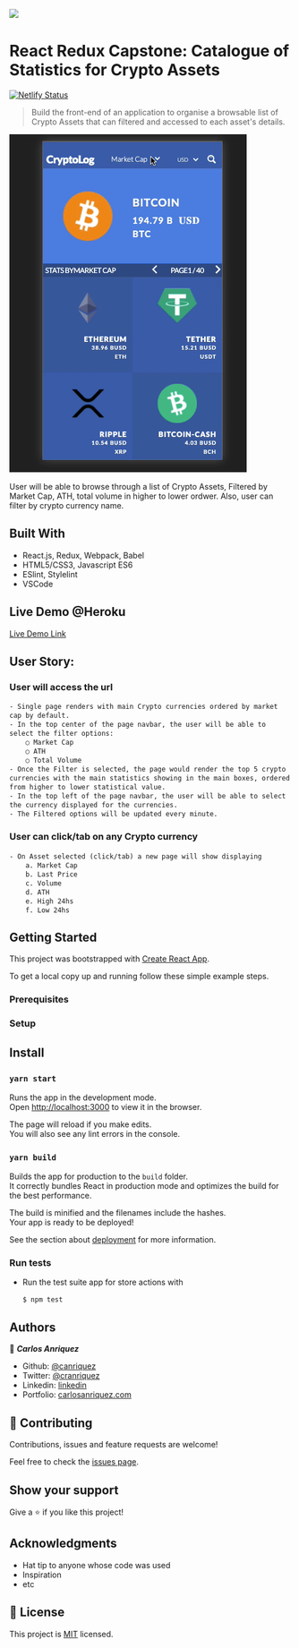 ![](https://img.shields.io/badge/Microverse-blueviolet)

# React Redux Capstone: Catalogue of Statistics for Crypto Assets
[![Netlify Status](https://api.netlify.com/api/v1/badges/ec940d0f-6fb9-4873-9b04-5f8361c7ac0f/deploy-status)](https://app.netlify.com/sites/anriquez-crypto-assets/deploys)

> Build the front-end of an application to organise a  browsable list of Crypto Assets that can filtered and accessed to each asset's details.

![screenshot](./app_screenshot.gif)

User will be able to browse through a list of Crypto Assets, Filtered by Market Cap, ATH, total volume in higher to lower ordwer. Also, user can filter by crypto currency name.

## Built With

- React.js, Redux, Webpack, Babel
- HTML5/CSS3, Javascript ES6
- ESlint, Stylelint
- VSCode


## Live Demo @Heroku

[Live Demo Link](https://anriquez-crypto-assets.netlify.app/)

## User Story:

### User will access the url
	- Single page renders with main Crypto currencies ordered by market cap by default.
	- In the top center of the page navbar, the user will be able to select the filter options:
		○ Market Cap
		○ ATH
		○ Total Volume
	- Once the Filter is selected, the page would render the top 5 crypto currencies with the main statistics showing in the main boxes, ordered from higher to lower statistical value.
	- In the top left of the page navbar, the user will be able to select the currency displayed for the currencies.
	- The Filtered options will be updated every minute.

### User can click/tab on any Crypto currency
	- On Asset selected (click/tab) a new page will show displaying 
		a. Market Cap
		b. Last Price
		c. Volume
		d. ATH
		e. High 24hs
		f. Low 24hs



## Getting Started


This project was bootstrapped with [Create React App](https://github.com/facebook/create-react-app).


To get a local copy up and running follow these simple example steps.

### Prerequisites

### Setup

## Install

### `yarn start`

Runs the app in the development mode.<br />
Open [http://localhost:3000](http://localhost:3000) to view it in the browser.

The page will reload if you make edits.<br />
You will also see any lint errors in the console.

### `yarn build`

Builds the app for production to the `build` folder.<br />
It correctly bundles React in production mode and optimizes the build for the best performance.

The build is minified and the filenames include the hashes.<br />
Your app is ready to be deployed!

See the section about [deployment](https://facebook.github.io/create-react-app/docs/deployment) for more information.


### Run tests

*   Run the test suite app for store actions with
    ```
    $ npm test
    ```


## Authors

👤 ***Carlos Anriquez***

- Github: [@canriquez](https://github.com/canriquez)
- Twitter: [@cranriquez](https://twitter.com/cranriquez)
- Linkedin: [linkedin](https://www.linkedin.com/in/carlosanriquez/)
- Portfolio: [carlosanriquez.com](https://www.carlosanriquez.com)


## 🤝 Contributing

Contributions, issues and feature requests are welcome!

Feel free to check the [issues page](issues/).

## Show your support

Give a ⭐️ if you like this project!

## Acknowledgments

- Hat tip to anyone whose code was used
- Inspiration
- etc

## 📝 License

This project is [MIT](LICENSE) licensed.